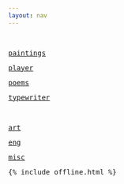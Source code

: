 ```yaml
---
layout: nav
---
```


<div class="mono">
<p><a href='/clocks/' id="current-time"></a></p>
<p><a href='/calendar/' id="current-date"></a></p>
</div>



<br>


[paintings](/paintings/)

[player](/player/)

[poems](/poems/)

[typewriter](/typewriter/)

<br>

[art](/art/)

[eng](/eng/)

[misc](/misc/)






<script src="/assets/js/moment.min.js"></script>
<script src="/assets/js/datetime.js"></script>

<script>
  show_date_and_time();
</script>

<style>
  p{
    font-family: "Atkinson Hyperlegible Mono", "Inconsolata", monospace;  
  }
</style>


{% include offline.html  %}


